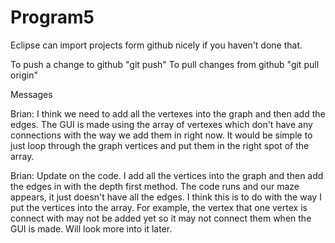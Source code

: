 Program5
========

Eclipse can import projects form github nicely if you haven't done that.


To push a change to github   "git push"
To pull changes from github "git pull origin"

Messages

Brian: I think we need to add all the vertexes into the graph and then add the edges.
       The GUI is made using the array of vertexes which don't have any connections with
       the way we add them in right now. It would be simple to just loop through the graph
       vertices and put them in the right spot of the array. 
       
Brian: Update on the code. I add all the vertices into the graph and then add the edges in with the depth first method.
       The code runs and our maze appears, it just doesn't have all the edges. I think this is to do with the way
       I put the vertices into the array. For example, the vertex that one vertex is connect with may not be added
       yet so it may not connect them when the GUI is made. Will look more into it later.